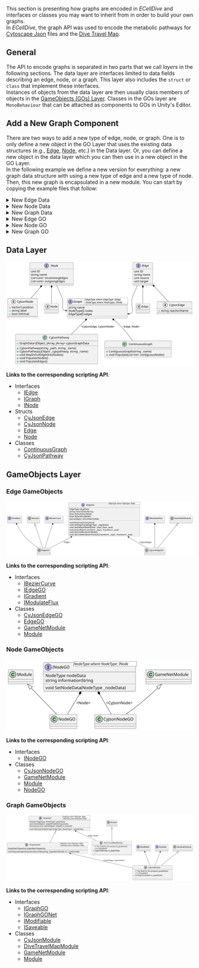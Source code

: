 This section is presenting how graphs are encoded in _ECellDive_ and interfaces or classes you may want to inherit from in order to build your own graphs.  
In _ECellDive_, the graph API was used to encode the metabolic pathways for [Cytoscape Json](https://manual.cytoscape.org/en/stable/Cytoscape.js_and_Cytoscape.html) files and the [Dive Travel Map](../../articles/UserManual/dive_map.md).  

## General  
The API to encode graphs is separated in two parts that we call _layers_ in the following sections. The data layer are interfaces limited to data fields describing an edge, node, or a graph. This layer also includes the `struct` or `class` that implement these interfaces.  
Instances of objects from the data layer are then usually class members of objects in the [GameObjects (GOs) Layer](./about_graphs.md#gameobjects-layer). Classes in the GOs layer are `MonoBehaviour` that can be attached as components to GOs in Unity's Editor.  

## Add a New Graph Component
There are two ways to add a new type of edge, node, or graph. One is to only define a new object in the GO Layer that uses the existing data structures (e.g., [Edge](xref:ECellDive.GraphComponents.Edge), [Node](xref:ECellDive.GraphComponents.Node), etc.) in the Data layer. Or, you can define a new object in the data layer which you can then use in a new object in the GO Layer.  
In the following example we define a new version for everything: a new graph data structure with using a new type of edge and a new type of node. Then, this new graph is encapsulated in a new module. 
You can start by copying the example files that follow:

<details>
  <summary>New Edge Data</summary>

```csharp
namespace ECellDive.Utility.Data.Graph
{
	/// <summary>
	/// DOC
	/// </summary>
	[System.Serializable]
	public struct NewEdge : IEdge
	{
        //
        // ADD NEW FIELDS and/or PROPERTIES HERE
        //

		#region - IEdge Fields -
		/// <summary>
		/// The field for <see cref="ID"/>.
		/// </summary>
		[SerializeField] private uint m_ID;

		/// <inheritdoc/>
		public uint ID { get => m_ID; set => m_ID = value; }

		/// <summary>
		/// The field for <see cref="source"/>.
		/// </summary>
		[SerializeField] private uint m_source;

		/// <inheritdoc/>
		public uint source { get => m_source; set => m_source = value; }

		/// <summary>
		/// The field for <see cref="target"/>.
		/// </summary>
		[SerializeField] private uint m_target;

		/// <inheritdoc/>
		public uint target { get => m_target; set => m_target = value; }

		/// <summary>
		/// The field for <see cref="name"/>.
		/// </summary>
		[SerializeField] private string m_name;

		/// <inheritdoc/>
		public string name { get => m_name; set => m_name = value; }
		#endregion

		public NewEdge(uint _ID, string _name, uint _source, uint _target)
		{
			m_ID = _ID;
			m_source = _source;
			m_target = _target;
			m_name = _name;
		}

        //
        // ADD NEW METHODS HERE IF ANY
        // But consider making this a class if you add methods
        //

	}
}
```
</details>

<details>
  <summary>New Node Data</summary>

```csharp
namespace ECellDive.Utility.Data.Graph
{
	/// <summary>
	/// DOC
	/// </summary>
	[System.Serializable]
	public struct NewNode : INode
	{
        //
        // ADD NEW FIELDS and/or PROPERTIES HERE
        //

		#region - INode Fields -
		/// <summary>
		/// The field for the property <see cref="ID"/>.
		/// </summary>
		[SerializeField] private uint m_ID;

		/// <inheritdoc/>
		public uint ID { get => m_ID; set => m_ID = value; }

		/// <summary>
		/// The field for the property <see cref="name"/>.
		/// </summary>
		[SerializeField] private string m_name;

		/// <inheritdoc/>
		public string name { get => m_name; set => m_name = value; }

		/// <summary>
		/// The field for the property <see cref="incommingEdges"/>.
		/// </summary>
		[SerializeField] private List<uint> m_incommingEdges;

		/// <inheritdoc/>
		public List<uint> incommingEdges { get => m_incommingEdges; set => m_incommingEdges = value; }

		/// <summary>
		/// The field for the property <see cref="outgoingEdges"/>.
		/// </summary>
		[SerializeField] private List<uint> m_outgoingEdges;

		/// <inheritdoc/>
		public List<uint> outgoingEdges { get => m_outgoingEdges; set => m_outgoingEdges = value; }
		#endregion

		public NewNode(uint _ID, string _name)
		{
			m_ID = _ID;
			m_name = _name;
			m_incommingEdges = new List<uint>();
			m_outgoingEdges = new List<uint>();
		}

        //
        // ADD NEW METHODS HERE IF ANY
        // But consider making this a class if you add methods
        //
	}
}
```
</details>

<details>
  <summary>New Graph Data</summary>

```csharp
namespace ECellDive.GraphComponents
{
    /// <summary>
	/// DOC
	/// </summary>
    public class NewGraph : IGraph<NewEdge, NewNode>
    {
        //
        // ADD NEW FIELDS and/or PROPERTIES HERE
        //

        #region - IGraph Members -
        /// <summary>
        /// The field of the property <see cref="name"/>.
        /// </summary>
        private string m_name;

        /// <inheritdoc/>
        public string name
        {
            get => m_name;
            set => m_name = value;
        }

        /// <summary>
        /// The field of the property <see cref="nodes"/>.
        /// </summary>
        private NewNode[] m_nodes;

        /// <inheritdoc/>
        public NewNode[] nodes
        {
            get => m_nodes;
            set => m_nodes = value;
        }

        /// <summary>
        /// The field of the property <see cref="edges"/>.
        /// </summary>
        private NewEdge[] m_edges;

        /// <inheritdoc/>
        public NewEdge[] edges
        {
            get => m_edges;
            set => m_edges = value;
        }
        #endregion

        public NewGraph(string _name)
        {
            name = _name;
        }

        //
        // ADD NEW METHODS HERE IF ANY
        // There will probably be methods to populate the arrays of edges and nodes.
        //

    }
}
```
</details>

<details>
  <summary>New Edge GO</summary>

In this example, we make it inherit from [Module](xref:ECellDive.Modules.Module) the gameobject will not be synchronized over the multiplayer network. Consider inheriting from [GameNetModule](xref:ECellDive.Modules.GameNetModule) in case you want synchronization.


```csharp
namespace ECellDive.Modules
{
	/// <summary>
	/// DOC
	/// </summary>
	public class NewEdgeGO : Module, IEdgeGO<NewEdge>
	{
        //
        // ADD NEW FIELDS and/or PROPERTIES HERE
        //

		#region - IEdgeGO<NewEdge> Members -
		/// <summary>
		/// The field for the property <see cref="edgeData"/>.
		/// </summary>
		private NewEdge m_edgeData;

		/// <inheritdoc/>
		public NewEdge edgeData
		{
			get => m_edgeData;
			private set => m_edgeData = value;
		}

		/// <summary>
		/// The field for the property <see cref="informationString"/>.
		/// </summary>
		private string m_informationString;

		/// <inheritdoc/>
		public string informationString
		{
			get => m_informationString;
			private set => m_informationString = value;
		}

		/// <summary>
		/// The field for the property <see cref="defaultStartWidth"/>.
		/// </summary>
		[Header("IEdgeGO<NewEdge> Parameters")]
		[SerializeField] private float m_defaultStartWidth;

		/// <inheritdoc/>
		public float defaultStartWidth
		{
			get => m_defaultStartWidth;
			private set => m_defaultStartWidth = value;
		}

		/// <summary>
		/// The field for the property <see cref="defaultEndWidth"/>.
		/// </summary>
		[SerializeField] private float m_defaultEndWidth;

		/// <inheritdoc/>
		public float defaultEndWidth
		{
			get => m_defaultEndWidth;
			private set => m_defaultEndWidth = value;
		}

		/// <summary>
		/// The field for the property <see cref="refColliderHolder"/>.
		/// </summary>
		[SerializeField] private GameObject m_refColliderHolder;

		/// <inheritdoc/>
		public GameObject refColliderHolder
		{
			get => m_refColliderHolder;
			set => m_refColliderHolder = value;
		}
		#endregion

		//
        // Unity methods Awake, Start, OnEnable, Update, etc... if necessary
        //
        
        //
        // ADD NEW METHODS HERE
        //

		#region - IEdgeGO<NewEdge> Methods -
		/// <inheritdoc/>
		public void ReverseOrientation()
		{
			// This is likely specific to the NewEdge data
		}

		/// <inheritdoc/>
		public void SetCollider(Transform _start, Transform _end)
		{
			// This is likely specific to the NewEdge data
		}

		/// <inheritdoc/>
		public void SetDefaultWidth(float _start, float _end)
		{
            // Here is a possible implementation

			defaultStartWidth = _start;
			defaultEndWidth = _end;
		}

		/// <inheritdoc/>
		public void SetEdgeData(NewEdge _edgeData)
		{
            // Here is a possible implementation

			edgeData = _edgeData;

			informationString = $"ID: {edgeData.ID}\n" +
								$"Name: {edgeData.name}\n" +
								$"Source: {edgeData.source}\n" +
								$"Target: {edgeData.target}";
		}

		/// <inheritdoc/>
		public void SetLineRendererPosition(Transform _start, Transform _end)
		{
			// This is likely specific to the NewEdge data
		}

		/// <inheritdoc/>
		public void SetLineRendererWidth()
		{
            // Here is a possible implementation

			lineRenderers[0].startWidth = defaultStartWidth;
			lineRenderers[0].endWidth = defaultEndWidth;
		}
		#endregion
	}
}
```
</details>

<details>
  <summary>New Node GO</summary>

In this example, we make it inherit from [Module](xref:ECellDive.Modules.Module) the gameobject will not be synchronized over the multiplayer network. Consider inheriting from [GameNetModule](xref:ECellDive.Modules.GameNetModule) in case you want synchronization.


```csharp
namespace ECellDive.Modules
{
	/// <summary>
	/// DOC
	/// </summary>
	public class NewNodeGO : Module, INodeGO<NewNode>
	{
        //
        // ADD NEW FIELDS and/or PROPERTIES HERE
        //

		#region - INodeGO Members -
		/// <summary>
		/// The field for the property <see cref="nodeData"/>.
		/// </summary>
		[Header("NewNode Parameters")]
		[SerializeField] private NewNode m_nodeData;

		/// <inheritdoc/>
		public NewNode nodeData
		{
			get => m_nodeData;
			private set => m_nodeData = value;
		}

		/// <summary>
		/// The field for the property <see cref="informationString"/>.
		/// </summary>
		[SerializeField] private string m_informationString;

		/// <inheritdoc/>
		public string informationString
		{
			get => m_informationString;
			private set => m_informationString = value;
		}
		#endregion

        //
        // Unity methods Awake, Start, OnEnable, Update, etc... if necessary
        //
        
        //
        // ADD NEW METHODS HERE
        //

		#region - INodeGO<NewNode> Methods -
		/// <inheritdoc/>
		public void SetNodeData(NewNode _nodeData)
		{
            // Here is a possible implementation

			nodeData = _nodeData;

			informationString = $"ID: {nodeData.ID}\n" +
								$"Name: {nodeData.name}";
		}
		#endregion
	}
}
```
</details>

<details>
  <summary>New Graph GO</summary>

In this example, we make it inherit from [Module](xref:ECellDive.Modules.Module) the gameobject will not be synchronized over the multiplayer network. Consider inheriting from [GameNetModule](xref:ECellDive.Modules.GameNetModule) in case you want synchronization.


```csharp
namespace ECellDive.Modules
{
	/// <summary>
	/// DOC
	/// </summary>
	public class NewGraphGO : Module,
							    IGraphGO<NewEdge, NewNode>
	{
        //
        // ADD NEW FIELDS and/or PROPERTIES HERE
        //

		#region - IGraphGO Members -
		/// <summary>
		/// The field for the property <see cref="graphData"/>.
		/// </summary>
		private NewGraph m_graphData = new NewGraph("NewGraphDataName");

		/// <inheritdoc/>
		public IGraph<Edge, Node> graphData
		{
			get => m_graphData;
			protected set => m_graphData = (NewGraph)value;
		}

		/// <summary>
		/// The field for the property <see cref="graphPrefabsComponents"/>.
		/// </summary>
		[Header("NewGraphGO Parameters")]
		[Header("IGraphGO Parameters")]
		[SerializeField] List<GameObject> m_graphPrefabsComponents;

		/// <inheritdoc/>
		public List<GameObject> graphPrefabsComponents
		{
			get => m_graphPrefabsComponents;
		}

		/// <summary>
		/// The field for the property <see cref="graphScalingData"/>.
		/// </summary>
		[SerializeField] GraphScalingData m_graphScalingData;

		/// <inheritdoc/>
		public GraphScalingData graphScalingData
		{
			get => m_graphScalingData;
		}

		/// <inheritdoc/>
		public Dictionary<uint, GameObject> DataID_to_DataGO { get ; set ; }
		#endregion

        //
        // Unity methods Awake, Start, OnEnable, Update, etc... if necessary
        //
        
        //
        // ADD NEW METHODS HERE
        //
	}
}
```
</details>

## Data Layer
<img src="../../resources/diagrams/graphComponentsDataLayerAPI.svg" alt="Graph Components Data Layer API"/>

__Links to the corresponding scripting API__:
- Interfaces 
  - [IEdge](xref:ECellDive.Interfaces.IEdge)
  - [IGraph](xref:ECellDive.Interfaces.IGraph`2)
  - [INode](xref:ECellDive.Interfaces.INode)
- Structs
  - [CyJsonEdge](xref:ECellDive.GraphComponents.CyJsonEdge)
  - [CyJsonNode](xref:ECellDive.GraphComponents.CyJsonNode)
  - [Edge](xref:ECellDive.GraphComponents.Edge)
  - [Node](xref:ECellDive.GraphComponents.Node)
- Classes
  - [ContinuousGraph](xref:ECellDive.GraphComponents.ContinuousGraph)
  - [CyJsonPathway](xref:ECellDive.GraphComponents.CyJsonPathway)

## GameObjects Layer
### Edge GameObjects
<img src="../../resources/diagrams/graphComponentsGoLayerEdgesAPI.svg" alt="Graph Components GO Layer Edges API"/>

__Links to the corresponding scripting API__:
- Interfaces 
  - [IBezierCurve](xref:ECellDive.Interfaces.IBezierCurve)
  - [IEdgeGO](xref:ECellDive.Interfaces.IEdgeGO`1)
  - [IGradient](xref:ECellDive.Interfaces.IGradient)
  - [IModulateFlux](xref:ECellDive.Interfaces.IModulateFlux)
- Classes
  - [CyJsonEdgeGO](xref:ECellDive.Modules.CyJsonEdgeGO)
  - [EdgeGO](xref:ECellDive.Modules.EdgeGO)
  - [GameNetModule](xref:ECellDive.Modules.GameNetModule)
  - [Module](xref:ECellDive.Modules.Module)


### Node GameObjects
<img src="../../resources/diagrams/graphComponentsGoLayerNodesAPI.svg" alt="Graph Components GO Layer Nodes API"/>

__Links to the corresponding scripting API__:
- Interfaces 
  - [INodeGO](xref:ECellDive.Interfaces.INodeGO`1)
- Classes
  - [CyJsonNodeGO](xref:ECellDive.Modules.CyJsonNodeGO)
  - [GameNetModule](xref:ECellDive.Modules.GameNetModule)
  - [Module](xref:ECellDive.Modules.Module)
  - [NodeGO](xref:ECellDive.Modules.NodeGO)


### Graph GameObjects
<img src="../../resources/diagrams/graphComponentsGoLayerGraphsAPI.svg" alt="Graph Components GO Layer Graphs API"/>

__Links to the corresponding scripting API__:
- Interfaces 
  - [IGraphGO](xref:ECellDive.Interfaces.IGraphGO`2)
  - [IGraphGONet](xref:ECellDive.Interfaces.IGraphGONet`2)
  - [IModifiable](xref:ECellDive.Interfaces.IModifiable)
  - [ISaveable](xref:ECellDive.Interfaces.ISaveable)
- Classes
  - [CyJsonModule](xref:ECellDive.Modules.CyJsonModule)
  - [DiveTravelMapModule](xref:ECellDive.Modules.DiveTravelMapModule)
  - [GameNetModule](xref:ECellDive.Modules.GameNetModule)
  - [Module](xref:ECellDive.Modules.Module)